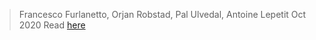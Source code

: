 >Francesco Furlanetto, Orjan Robstad, Pal Ulvedal, Antoine Lepetit
>Oct 2020
>Read [here](https://www.econstor.eu/bitstream/10419/246120/1/1745151753.pdf)

